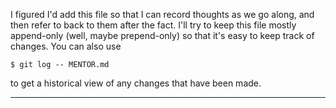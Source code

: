 I figured I'd add this file so that I can record thoughts as we go
along, and then refer to back to them after the fact. I'll try to keep
this file mostly append-only (well, maybe prepend-only) so that it's
easy to keep track of changes. You can also use

```console
$ git log -- MENTOR.md
```

to get a historical view of any changes that have been made.

---
